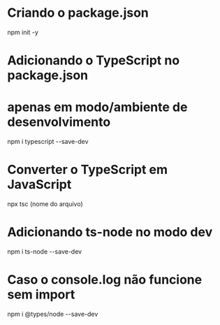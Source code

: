 # Criando o package.json
npm init -y

# Adicionando o TypeScript no package.json
# apenas em modo/ambiente de desenvolvimento
npm i typescript --save-dev

# Converter o TypeScript em JavaScript
npx tsc (nome do arquivo)

# Adicionando ts-node no modo dev
npm i ts-node --save-dev

# Caso o console.log não funcione sem import

npm i @types/node --save-dev

